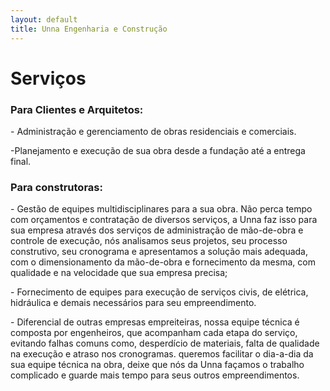 ```yaml
---
layout: default
title: Unna Engenharia e Construção
---
```


# Serviços

### Para Clientes e Arquitetos:
<p class="service-description">- Administração e gerenciamento de obras residenciais e comerciais.</p>
<p class="service-description">-Planejamento e execução de sua obra desde a fundação até a entrega final.</p>

### Para construtoras:
<p class="service-description">- Gestão de equipes multidisciplinares para a sua obra. Não perca tempo com orçamentos e contratação de diversos serviços, a Unna faz isso para sua empresa através dos serviços de administração de mão-de-obra e controle de execução, nós analisamos seus projetos, seu processo construtivo, seu cronograma e apresentamos a solução mais adequada, com o dimensionamento da mão-de-obra e fornecimento da mesma, com qualidade e na velocidade que sua empresa precisa;</p>
<p class="service-description" >- Fornecimento de equipes para execução de serviços civis, de elétrica, hidráulica e demais necessários para seu empreendimento.</p>
<p class="service-description">- Diferencial de outras empresas empreiteiras, nossa equipe técnica é composta por engenheiros, que acompanham cada etapa do serviço, evitando falhas comuns como, desperdício de materiais, falta de qualidade na execução e atraso nos cronogramas. queremos facilitar o dia-a-dia da sua equipe técnica na obra, deixe que nós da Unna façamos o trabalho complicado e guarde mais tempo para seus outros empreendimentos.</p>


